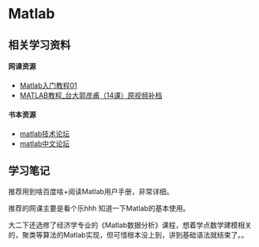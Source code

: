 # Matlab



## 相关学习资料

#### 网课资源

- [Matlab入门教程01](https://www.bilibili.com/video/BV1Rx411S7Cw?spm_id_from=333.999.0.0)
- [MATLAB教程_台大郭彦甫（14课）原视频补档](https://www.bilibili.com/video/BV1GJ41137UH?spm_id_from=333.999.0.0)

#### 书本资源

- [matlab技术论坛](http://www.matlabsky.com/)
- [matlab中文论坛](https://www.ilovematlab.cn/)



## 学习笔记

推荐用到啥百度啥+阅读Matlab用户手册，非常详细。

推荐的网课主要是看个乐hhh 知道一下Matlab的基本使用。

大二下还选修了经济学专业的《Matlab数据分析》课程，想着学点数学建模相关的，聚类等算法的Matlab实现，但可惜根本没上到，讲到基础语法就结束了。。
